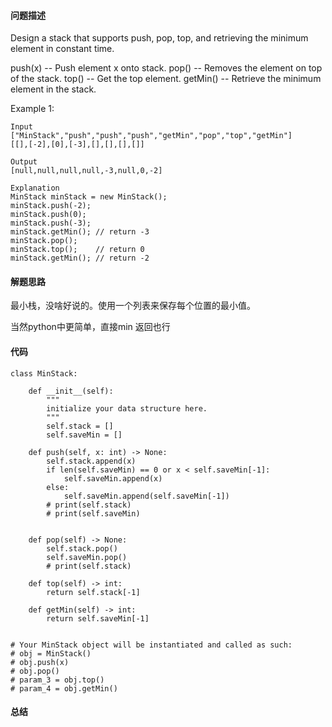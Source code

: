 #### 问题描述
Design a stack that supports push, pop, top, and retrieving the minimum element in constant time.

push(x) -- Push element x onto stack.
pop() -- Removes the element on top of the stack.
top() -- Get the top element.
getMin() -- Retrieve the minimum element in the stack.
 

Example 1:

    Input
    ["MinStack","push","push","push","getMin","pop","top","getMin"]
    [[],[-2],[0],[-3],[],[],[],[]]
    
    Output
    [null,null,null,null,-3,null,0,-2]
    
    Explanation
    MinStack minStack = new MinStack();
    minStack.push(-2);
    minStack.push(0);
    minStack.push(-3);
    minStack.getMin(); // return -3
    minStack.pop();
    minStack.top();    // return 0
    minStack.getMin(); // return -2

#### 解题思路
最小栈，没啥好说的。使用一个列表来保存每个位置的最小值。

当然python中更简单，直接min 返回也行

#### 代码

    class MinStack:
    
        def __init__(self):
            """
            initialize your data structure here.
            """
            self.stack = []
            self.saveMin = []
    
        def push(self, x: int) -> None:
            self.stack.append(x)
            if len(self.saveMin) == 0 or x < self.saveMin[-1]:
                self.saveMin.append(x)
            else:
                self.saveMin.append(self.saveMin[-1])
            # print(self.stack)
            # print(self.saveMin)
            
    
        def pop(self) -> None:
            self.stack.pop()
            self.saveMin.pop()
            # print(self.stack)
    
        def top(self) -> int:
            return self.stack[-1]
    
        def getMin(self) -> int:
            return self.saveMin[-1]
    
    
    # Your MinStack object will be instantiated and called as such:
    # obj = MinStack()
    # obj.push(x)
    # obj.pop()
    # param_3 = obj.top()
    # param_4 = obj.getMin()

#### 总结